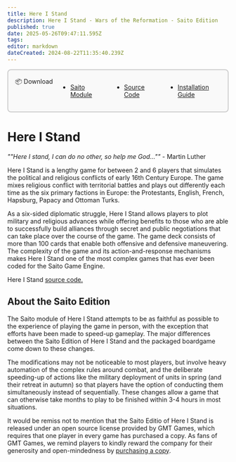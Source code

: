 ```yaml
---
title: Here I Stand
description: Here I Stand - Wars of the Reformation - Saito Edition
published: true
date: 2025-05-26T09:47:11.595Z
tags: 
editor: markdown
dateCreated: 2024-08-22T11:35:40.239Z
---
```



<div style="display: block;border: 2px solid rgb(204, 204, 204);border-radius: 8px;padding: 0.5rem;background-color: rgb(249, 249, 249);opacity: 1;z-index: 99999;position: relative;margin-bottom: 1rem;max-width: max-content;padding-top: 1rem;padding-bottom: 1rem;padding-left: 1rem;padding-right: 1rem;">
	<div class="header-box">
		<div id="download" class="toc-header" style="margin-top: 0px !important;display: grid;grid-template-columns: min-content 1fr;align-items: start;">
			<div class="header-box-title" style="width: max-content; float: left; display: relative;"> 📦 Download</div>
			<ul class="header-box-links" style="display: flex; gap: 3rem; padding-top: 0rem; margin-left: 1rem;">
				<li style="margin-top: 0px;"><a href="https://wiki.saito.io/applications/mods/his.saito" class="is-asset-link">Saito Module</a></li>
				<li style="margin-top: 0px;"><a href="https://github.com/SaitoTech/saito/tree/master/node/mods/his" class="">Source Code</a></li>
				<li style="margin-top: 0px;"><a href="https://wiki.saito.io/applications/install" class="">Installation Guide</a></li>
			</ul>
		</div>
	</div>
</div>


# Here I Stand

*""Here I stand, I can do no other, so help me God...""* - Martin Luther

Here I Stand is a lengthy game for between 2 and 6 players that simulates the political and religious conflicts of early 16th Century Europe. The game mixes religious conflict with territorial battles and plays out differently each time as the six primary factions in Europe: the Protestants, English, French, Hapsburg, Papacy and Ottoman Turks.

As a six-sided diplomatic struggle, Here I Stand allows players to plot military and religious advances while offering benefits to those who are able to successfully build alliances through secret and public negotiations that can take place over the course of the game. The game deck consists of more than 100 cards that enable both offensive and defensive maneuvering. The complexity of the game and its action-and-response mechanisms makes Here I Stand one of the most complex games that has ever been coded for the Saito Game Engine.

Here I Stand [source code.](https://github.com/SaitoTech/saito-lite-rust/tree/master/mods/his)

## About the Saito Edition

The Saito module of Here I Stand attempts to be as faithful as possible to the experience of playing the game in person, with the exception that efforts have been made to speed-up gameplay. The major differences between the Saito Edition of Here I Stand and the packaged boardgame come down to these changes.

The modifications may not be noticeable to most players, but involve heavy automation of the complex rules around combat, and the deliberate speeding-up of actions like the military deployment of units in spring (and their retreat in autumn) so that players have the option of conducting them simultaneously instead of sequentially. These changes allow a game that can otherwise take months to play to be finished within 3-4 hours in most situations.

It would be remiss not to mention that the Saito Editio of Here I Stand is released under an open source license provided by GMT Games, which requires that one player in every game has purchased a copy. As fans of GMT Games, we remind players to kindly reward the company for their generosity and open-mindedness by [purchasing a copy](https://www.ebay.com/p/3010199100).
